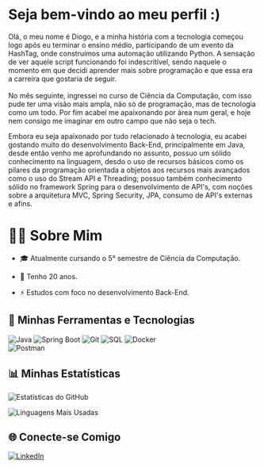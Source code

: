 # Seja bem-vindo ao meu perfil :) 

Olá, o meu nome é Diogo, e a minha história com a tecnologia começou logo após eu terminar o ensino médio, participando de um evento da HashTag, onde construímos uma automação utilizando Python. A sensação de ver aquele script funcionando foi indescritível, sendo naquele o momento em que decidi aprender mais sobre programação e que essa era a carreira que gostaria de seguir.<br><br>
No mês seguinte, ingressei no curso de Ciência da Computação, com isso pude ter uma visão mais ampla, não só de programação, mas de tecnologia como um todo. Por fim acabei me apaixonando por área num geral, e hoje nem consigo me imaginar em outro campo que não seja o tech.

Embora eu seja apaixonado por tudo relacionado à tecnologia, eu acabei gostando muito do desenvolvimento Back-End, principalmente em Java, desde então venho me aprofundando no assunto, possuo um sólido conhecimento na linguagem, desdo o uso de recursos básicos como os pilares da programação orientada a objetos aos recursos mais avançados como o uso do Stream API e Threading; possuo também conhecimento sólido no framework Spring para o desenvolvimento de API's, com noções sobre a arquitetura MVC, Spring Security, JPA, consumo de API's externas e afins.


# 🧑‍💻 Sobre Mim
- 🎓 Atualmente cursando o 5° semestre de Ciência da Computação.

- 🌱 Tenho 20 anos.

- ⚡ Estudos com foco no desenvolvimento Back-End.

## 🚀 Minhas Ferramentas e Tecnologias
![Java](https://img.shields.io/badge/Java-ED8B00?style=for-the-badge&logo=java&logoColor=white)
![Spring Boot](https://img.shields.io/badge/Spring_Boot-6DB33F?style=for-the-badge&logo=spring&logoColor=white)
![Git](https://img.shields.io/badge/Git-F05032?style=for-the-badge&logo=git&logoColor=white)
![SQL](https://img.shields.io/badge/SQL-4479A1?style=for-the-badge&logo=database&logoColor=white)
![Docker](https://img.shields.io/badge/Docker-2496ED?style=for-the-badge&logo=docker&logoColor=white)<br>
![Postman](https://img.shields.io/badge/Postman-FF6C37?logo=postman&logoColor=white)


## 📊 Minhas Estatísticas
![Estatísticas do GitHub](https://github-readme-stats.vercel.app/api?username=Diogo-Fillipi&show_icons=true&theme=radical)

![Linguagens Mais Usadas](https://github-readme-stats.vercel.app/api/top-langs/?username=Diogo-FIllipi&layout=compact&theme=radical)



## 🌐 Conecte-se Comigo
[![LinkedIn](https://img.shields.io/badge/-LinkedIn-0077B5?style=for-the-badge&logo=linkedin&logoColor=white)](https://www.linkedin.com/in/diogo-fillipi-386a82235?utm_source=share&utm_campaign=share_via&utm_content=profile&utm_medium=android_app)


